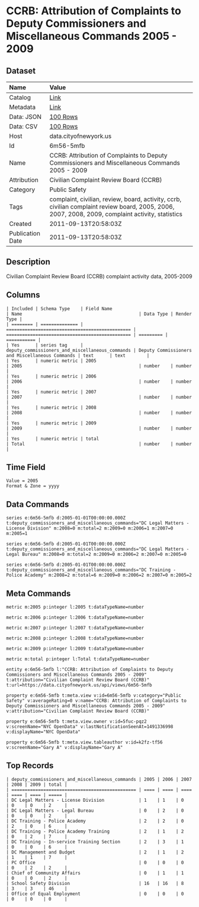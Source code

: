 # CCRB: Attribution of Complaints to Deputy Commissioners and Miscellaneous Commands 2005 - 2009

## Dataset

| Name | Value |
| :--- | :---- |
| Catalog | [Link](https://catalog.data.gov/dataset/ccrb-attribution-of-complaints-to-deputy-commissioners-and-miscellaneous-commands-2005-200-d72ff) |
| Metadata | [Link](https://data.cityofnewyork.us/api/views/6m56-5mfb) |
| Data: JSON | [100 Rows](https://data.cityofnewyork.us/api/views/6m56-5mfb/rows.json?max_rows=100) |
| Data: CSV | [100 Rows](https://data.cityofnewyork.us/api/views/6m56-5mfb/rows.csv?max_rows=100) |
| Host | data.cityofnewyork.us |
| Id | 6m56-5mfb |
| Name | CCRB: Attribution of Complaints to Deputy Commissioners and Miscellaneous Commands 2005 - 2009 |
| Attribution | Civilian Complaint Review Board (CCRB) |
| Category | Public Safety |
| Tags | complaint, civilian, review, board, activity, ccrb, civilian complaint review board, 2005, 2006, 2007, 2008, 2009, complaint activity, statistics |
| Created | 2011-09-13T20:58:03Z |
| Publication Date | 2011-09-13T20:58:03Z |

## Description

Civilian Complaint Review Board (CCRB) complaint activity data, 2005-2009

## Columns

```ls
| Included | Schema Type    | Field Name                                      | Name                                            | Data Type | Render Type |
| ======== | ============== | =============================================== | =============================================== | ========= | =========== |
| Yes      | series tag     | deputy_commissioners_and_miscellaneous_commands | Deputy Commissioners and Miscellaneous Commands | text      | text        |
| Yes      | numeric metric | 2005                                            | 2005                                            | number    | number      |
| Yes      | numeric metric | 2006                                            | 2006                                            | number    | number      |
| Yes      | numeric metric | 2007                                            | 2007                                            | number    | number      |
| Yes      | numeric metric | 2008                                            | 2008                                            | number    | number      |
| Yes      | numeric metric | 2009                                            | 2009                                            | number    | number      |
| Yes      | numeric metric | total                                           | Total                                           | number    | number      |
```

## Time Field

```ls
Value = 2005
Format & Zone = yyyy
```

## Data Commands

```ls
series e:6m56-5mfb d:2005-01-01T00:00:00.000Z t:deputy_commissioners_and_miscellaneous_commands="DC Legal Matters - License Division" m:2008=0 m:total=2 m:2009=0 m:2006=1 m:2007=0 m:2005=1

series e:6m56-5mfb d:2005-01-01T00:00:00.000Z t:deputy_commissioners_and_miscellaneous_commands="DC Legal Matters - Legal Bureau" m:2008=0 m:total=2 m:2009=0 m:2006=2 m:2007=0 m:2005=0

series e:6m56-5mfb d:2005-01-01T00:00:00.000Z t:deputy_commissioners_and_miscellaneous_commands="DC Training - Police Academy" m:2008=2 m:total=6 m:2009=0 m:2006=2 m:2007=0 m:2005=2
```

## Meta Commands

```ls
metric m:2005 p:integer l:2005 t:dataTypeName=number

metric m:2006 p:integer l:2006 t:dataTypeName=number

metric m:2007 p:integer l:2007 t:dataTypeName=number

metric m:2008 p:integer l:2008 t:dataTypeName=number

metric m:2009 p:integer l:2009 t:dataTypeName=number

metric m:total p:integer l:Total t:dataTypeName=number

entity e:6m56-5mfb l:"CCRB: Attribution of Complaints to Deputy Commissioners and Miscellaneous Commands 2005 - 2009" t:attribution="Civilian Complaint Review Board (CCRB)" t:url=https://data.cityofnewyork.us/api/views/6m56-5mfb

property e:6m56-5mfb t:meta.view v:id=6m56-5mfb v:category="Public Safety" v:averageRating=0 v:name="CCRB: Attribution of Complaints to Deputy Commissioners and Miscellaneous Commands 2005 - 2009" v:attribution="Civilian Complaint Review Board (CCRB)"

property e:6m56-5mfb t:meta.view.owner v:id=5fuc-pqz2 v:screenName="NYC OpenData" v:lastNotificationSeenAt=1491336998 v:displayName="NYC OpenData"

property e:6m56-5mfb t:meta.view.tableauthor v:id=k2fz-tf56 v:screenName="Gary A" v:displayName="Gary A"
```

## Top Records

```ls
| deputy_commissioners_and_miscellaneous_commands | 2005 | 2006 | 2007 | 2008 | 2009 | total | 
| =============================================== | ==== | ==== | ==== | ==== | ==== | ===== | 
| DC Legal Matters - License Division             | 1    | 1    | 0    | 0    | 0    | 2     | 
| DC Legal Matters - Legal Bureau                 | 0    | 2    | 0    | 0    | 0    | 2     | 
| DC Training - Police Academy                    | 2    | 2    | 0    | 2    | 0    | 6     | 
| DC Training - Police Academy Training           | 2    | 1    | 2    | 0    | 2    | 7     | 
| DC Training - In-service Training Section       | 2    | 3    | 1    | 0    | 0    | 6     | 
| DC Management and Budget                        | 2    | 1    | 2    | 1    | 1    | 7     | 
| PC Office                                       | 0    | 0    | 0    | 0    | 2    | 2     | 
| Chief of Community Affairs                      | 0    | 1    | 1    | 0    | 0    | 2     | 
| School Safety Division                          | 16   | 16   | 8    | 3    | 3    | 46    | 
| Office of Equal Employment                      | 0    | 0    | 0    | 0    | 0    | 0     | 
```